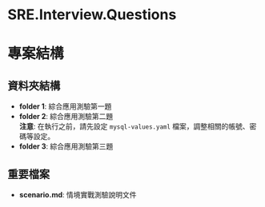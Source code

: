 # SRE.Interview.Questions
# 專案結構

## 資料夾結構

- **folder 1**: 綜合應用測驗第一題
- **folder 2**: 綜合應用測驗第二題  
  **注意**: 在執行之前，請先設定 `mysql-values.yaml` 檔案，調整相關的帳號、密碼等設定。
- **folder 3**: 綜合應用測驗第三題

## 重要檔案

- **scenario.md**: 情境實戰測驗說明文件

